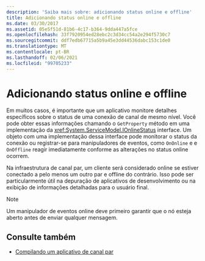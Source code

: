 ```yaml
---
description: 'Saiba mais sobre: adicionando status online e offline'
title: Adicionando status online e offline
ms.date: 03/30/2017
ms.assetid: 05e5f51d-81b6-4c17-b364-9dda447a5fce
ms.openlocfilehash: 33f7920954ed28ebc2c3d34cc54a2e294f5730c7
ms.sourcegitcommit: ddf7edb67715a5b9a45e3dd44536dabc153c1de0
ms.translationtype: MT
ms.contentlocale: pt-BR
ms.lasthandoff: 02/06/2021
ms.locfileid: "99705233"
---
```

# <a name="adding-online-and-offline-status"></a>Adicionando status online e offline

Em muitos casos, é importante que um aplicativo monitore detalhes específicos sobre o status de uma conexão de canal de mesmo nível. Você pode obter essas informações chamando o `GetProperty` método em uma implementação da <xref:System.ServiceModel.IOnlineStatus> interface. Um objeto com uma implementação dessa interface pode monitorar o status da conexão ou registrar-se para manipuladores de eventos, como `OnOnline` e e `OnOffline` reagir imediatamente conforme as alterações no status online ocorrem.  
  
 Na infraestrutura de canal par, um cliente será considerado online se estiver conectado a pelo menos um outro par e offline do contrário. Isso pode ser particularmente útil na depuração de aplicativos de desenvolvimento ou na exibição de informações detalhadas para o usuário final.  
  
> [!NOTE]
> Um manipulador de eventos online deve primeiro garantir que o nó esteja aberto antes de enviar qualquer mensagem.  
  
## <a name="see-also"></a>Consulte também

- [Compilando um aplicativo de canal par](building-a-peer-channel-application.md)
